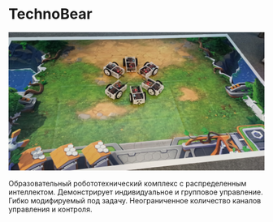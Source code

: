 # TechnoBear

![alt text](https://github.com/Twinker4000/TechnoBear_v0.9/blob/main/photo.jpg?raw=true)

Образовательный робототехнический комплекс с распределенным интеллектом. Демонстрирует индивидуальное и групповое управление. Гибко модифируемый под задачу. Неограниченное количество каналов управления и контроля.
